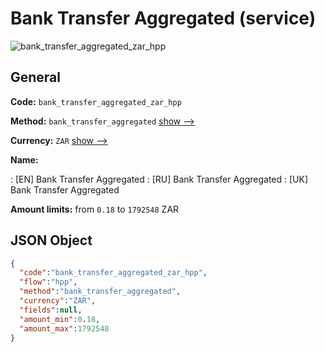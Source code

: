 
# Bank Transfer Aggregated (service) 
![bank_transfer_aggregated_zar_hpp](https://static.openfintech.io/payment_methods/bank_transfer_aggregated_zar_hpp/logo.svg?w=400&c=v0.59.26#w200)  

## General 
 
**Code:** `bank_transfer_aggregated_zar_hpp` 
 
**Method:** `bank_transfer_aggregated` 
 [show -->](/payment-methods/bank_transfer_aggregated/) 
 
**Currency:** `ZAR` [show -->](/currencies/ZAR/) 
 
**Name:** 
 
:	[EN] Bank Transfer Aggregated 
:	[RU] Bank Transfer Aggregated 
:	[UK] Bank Transfer Aggregated 
 
**Amount limits:** from `0.18` to `1792548` ZAR 

## JSON Object 

```json
{
  "code":"bank_transfer_aggregated_zar_hpp",
  "flow":"hpp",
  "method":"bank_transfer_aggregated",
  "currency":"ZAR",
  "fields":null,
  "amount_min":0.18,
  "amount_max":1792548
}
```  
